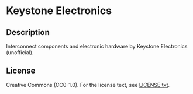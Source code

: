 # Keystone Electronics

## Description

Interconnect components and electronic hardware by Keystone Electronics (unofficial).

## License

Creative Commons (CC0-1.0). For the license text, see [LICENSE.txt](LICENSE.txt).
